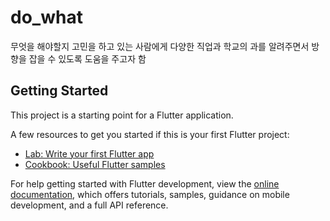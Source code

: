# do_what

무엇을 해야할지 고민을 하고 있는 사람에게 다양한 직업과 학교의 과를 알려주면서 방향을 잡을 수 있도록 도움을 주고자 함

## Getting Started

This project is a starting point for a Flutter application.

A few resources to get you started if this is your first Flutter project:

- [Lab: Write your first Flutter app](https://docs.flutter.dev/get-started/codelab)
- [Cookbook: Useful Flutter samples](https://docs.flutter.dev/cookbook)

For help getting started with Flutter development, view the
[online documentation](https://docs.flutter.dev/), which offers tutorials,
samples, guidance on mobile development, and a full API reference.
